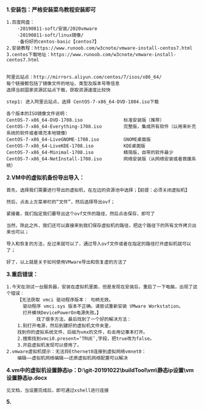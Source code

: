 

**1.安装包：严格安装菜鸟教程安装即可**

    1.百度网盘：
        ·20190811-soft/安装/2020vmware
        ·20190811-soft/linux镜像/
        ·备份好的centos-basic【centos7】
    2.安装教程：https://www.runoob.com/w3cnote/vmware-install-centos7.html
    3.centos下载地址：https://www.runoob.com/w3cnote/vmware-install-centos7.html
    
    
    阿里云站点：http://mirrors.aliyun.com/centos/7/isos/x86_64/
    每个链接都包括了镜像文件的地址、类型及版本号等信息
    选择当前国家资源区站点下载，获取资源速度比较快
    
    step1: 进入阿里云站点，选择 CentOS-7-x86_64-DVD-1804.iso下载
    
    各个版本的ISO镜像文件说明：
    CentOS-7-x86_64-DVD-1708.iso               标准安装版（推荐）
    CentOS-7-x86_64-Everything-1708.iso        完整版，集成所有软件（以用来补充系统的软件或者填充本地镜像）
    CentOS-7-x86_64-LiveGNOME-1708.iso         GNOME桌面版  
    CentOS-7-x86_64-LiveKDE-1708.iso           KDE桌面版  
    CentOS-7-x86_64-Minimal-1708.iso           精简版，自带的软件最少
    CentOS-7-x86_64-NetInstall-1708.iso        网络安装版（从网络安装或者救援系统）  
   
**2.VM中的虚拟机备份导出导入：**

    首先，选择我们需要进行导出的虚拟机，在左边的资源池中选择；【前提：必须关闭虚拟机】
    
    然后，点击上方菜单栏的“文件”，然后选择导出ovf；
    
    紧接着，我们指定我们要导出这个ovf文件的路径，然后点击保存，即可了
    
    当然，除此之外，我们还可以直接来到我们保存虚拟机的路径，把这个路径下的所有文件拷贝出来也可以；
    
    导入和恢复的方法，反过来就可以了，通过导入ovf文件或者在指定的路径打开虚拟机就可以了；
    
    好了，以上就是关于如何使用VMware导出和恢复虚的方法了

**3.重启错误：**

    1.今天在测试一台服务器，安装在虚拟机里面，但是发现在安装后，重启了一下电脑，出现了这个错误：
        【无法获取 vmci 驱动程序版本： 句柄无效。
          驱动程序 vmci.sys 版本不正确。请尝试重新安装 VMware Workstation。
          打开模块DevicePowerOn电源失败。】
               找了很多方法，最后找到了一个好的解决方法：
        1.别打开电源，然后到建好的虚拟机文件夹里，
        找到你的虚拟系统文件，后缀为vmx的文件，右击用记事本打开。
        2.搜索找到vmci0.present=‘TRUE’,字段，把true改为false。
        3.开启虚拟机发现可以使用了。
    2.vmware虚拟机提示：无法将Ethernet0连接到虚拟网络vmnet0：
        编辑——虚拟机网络编辑——还原虚拟机网络配置可以解决
    
    
**4.vm中的虚拟机设置静态ip：D:\git-20191022\buildTool\vm\静态ip设置\vm设置静态ip.docx**

    见文档，当设置完成后，即可通过xshell进行连接
    
**5.**
    
    
    
    
